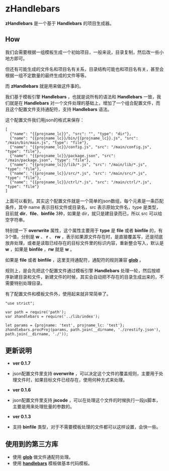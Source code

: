 # zHandlebars
**zHandlebars** 是一个基于 **Handlebars** 的项目生成器。

How
---
我们会需要根据一组模板生成一个初始项目，一般来说，目录复制，然后改一些小地方即可。

但还有可能生成的文件名和项目名有关系，目录结构可能也和项目名有关，甚至会根据一组不定数量的最终生成的文件等等。

而 **zHandlebars** 就是用来做这件事的。

我们基于模板引擎 **Handlebars** ，也就是说所有的语法和 **Handlebars** 一致，我们就是在 **Handlebars** 对一个文件处理的基础上，增加了一个组合配置文件，而且这个配置文件支持通配符，支持 **Handlebars** 语法。

这个配置文件我们用json的格式来保存：

```
[
  {"name": "{{projname_lc}}", "src": "", "type": "dir"},
  {"name": "{{projname_lc}}/bin/{{projname_lc}}.js", "src": "/main/bin/main.js", "type": "file"},
  {"name": "{{projname_lc}}/config.js", "src": "/main/config.js", "type": "file"},
  {"name": "{{projname_lc}}/package.json", "src": "/main/package.json", "type": "file"},
  {"name": "{{projname_lc}}/lib/*.js", "src": "/main/lib/*.js", "type": "file"},
  {"name": "{{projname_lc}}/src/*.js", "src": "/main/src/*.js", "type": "file"},
  {"name": "{{projname_lc}}/ctrl/*.js", "src": "/main/ctrl/*.js", "type": "file"}
]
```

上面可以看到，其实这个配置文件就是一个简单的json数组，每个元素是一条匹配条件，其中 name 表示目标文件或目录名，src 表示原始文件名，type 是类型，目前就 **dir**、**file**、**binfile** 3种，如果是 dir，就只是建目录而已，所以 src 可以给空字符串。

特别提一下 **overwrite** 属性，这个属性主要用于 **type** 是 **file** 或者 **binfile** 的，有3个值，分别是 **w** 、 **r** 、 **rw** ，表示如果源文件存在时，是直接覆盖写，还是彻底放弃处理，或者是读取已经存在的目标文件里的标识内容，重新整合写入，默认是 **w** ，如果是 **binfile** ，**rw** 就是 **w** 。

如果是 **file** 或者 **binfile** ，这里支持通配符，通配符的规则兼容 **[glob](https://github.com/isaacs/node-glob)** 。

规则上，是会先把这个配置文件通过模板引擎 **Handlebars** 处理一轮，然后按顺序新建目录和文件，新建文件的时候，其实会自动把不存在的目录生成出来的，不需要特别处理目录。

有了配置文件和模板文件外，使用起来就非常简单了。

```
"use strict";

var path = require('path');
var zhandlebars = require('../lib/index');

let params = {projname: 'test', projname_lc: 'test'};
zhandlebars.procProj(params, path.join(__dirname, './zrestify.json'), path.join(__dirname, './'));
```

更新说明
---
* **ver 0.1.7**
 * json配置文件里支持 **overwrite** ，可以决定这个文件的覆盖规则，主要用于处理文件时，如果目标文件已经存在，使用何种方式来处理。

* **ver 0.1.6**
 * json配置文件里支持 **jscode** ，可以在处理这个文件的时候执行一段js脚本，主要是用来处理批量的参数的。

* **ver 0.1.3**
 * 支持 **binfile** 类型，对于不需要模板处理的文件都可以这样设置，会快一些。


使用到的第三方库
---

* 使用 **[glob](https://github.com/isaacs/node-glob)** 做文件通配符处理。
* 使用 **[handlebars](https://github.com/wycats/handlebars.js/)** 模板做基本代码模板。